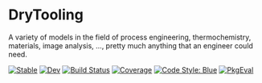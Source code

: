# DryTooling

A variety of models in the field of process engineering, thermochemistry, materials,
image analysis, ..., pretty much anything that an engineer could need.

[![Stable](https://img.shields.io/badge/docs-stable-blue.svg)](https://wallytutor.github.io/DryTooling.jl/stable/)
[![Dev](https://img.shields.io/badge/docs-dev-blue.svg)](https://wallytutor.github.io/DryTooling.jl/dev/)
[![Build Status](https://github.com/wallytutor/DryTooling.jl/actions/workflows/CI.yml/badge.svg?branch=main)](https://github.com/wallytutor/DryTooling.jl/actions/workflows/CI.yml?query=branch%3Amain)
[![Coverage](https://codecov.io/gh/wallytutor/DryTooling.jl/branch/main/graph/badge.svg)](https://codecov.io/gh/wallytutor/DryTooling.jl)
[![Code Style: Blue](https://img.shields.io/badge/code%20style-blue-4495d1.svg)](https://github.com/invenia/BlueStyle)
[![PkgEval](https://JuliaCI.github.io/NanosoldierReports/pkgeval_badges/D/DryTooling.svg)](https://JuliaCI.github.io/NanosoldierReports/pkgeval_badges/D/DryTooling.html)
